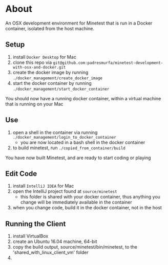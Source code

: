 # About

An OSX development environment for Minetest that is run in a Docker container, isolated from the host machine.

## Setup

1. install `Docker Desktop` for Mac
2. clone this repo via `git@github.com:padresmurfa/minetest-development-with-osx-and-docker.git`
3. create the docker image by running `./docker_management/create_docker_image` 
4. start the docker container by running `./docker_management/start_docker_container`

You should now have a running docker container, within a virtual machine that is running on your Mac
    
## Use

1. open a shell in the container via running `./docker_management/login_to_docker_container`
    * you are now located in a bash shell in the docker container
2. to build minetest, run `./copied_from_container/build`

You have now built Minetest, and are ready to start coding or playing

## Edit Code

1. install `IntelliJ IDEA` for Mac
2. open the IntelliJ project found at `source/minetest`
    * this folder is shared with your docker container, thus anything you change will
    be immediately available in the container
3. when you change code, build it in the docker container, not in the host

## Running the Client

1. install VirtualBox
2. create an Ubuntu 16.04 machine, 64-bit
3. copy the build output, source/minetest/bin/minetest, to the 'shared_with_linux_client_vm' folder
4. 
